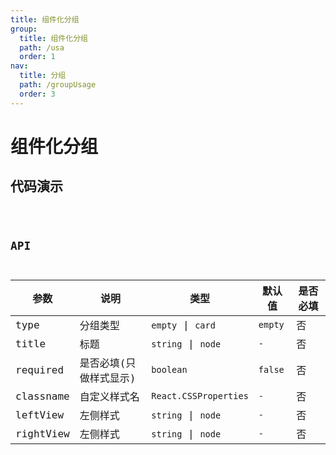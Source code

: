 ```yaml
---
title: 组件化分组
group:
  title: 组件化分组
  path: /usa
  order: 1
nav:
  title: 分组
  path: /groupUsage
  order: 3
---
```


# 组件化分组

## 代码演示

<code src="./groupUsage.tsx" />

## API

| 参数      | 说明                   | 类型                  | 默认值  | 是否必填 |
| --------- | ---------------------- | --------------------- | ------- | -------- |
| type      | 分组类型               | `empty` \| `card`     | `empty` | 否       |
| title     | 标题                   | `string` \| `node`    | `-`     | 否       |
| required  | 是否必填(只做样式显示) | `boolean`             | `false` | 否       |
| classname | 自定义样式名           | `React.CSSProperties` | `-`     | 否       |
| leftView  | 左侧样式               | `string` \| `node`    | `-`     | 否       |
| rightView | 左侧样式               | `string` \| `node`    | `-`     | 否       |

